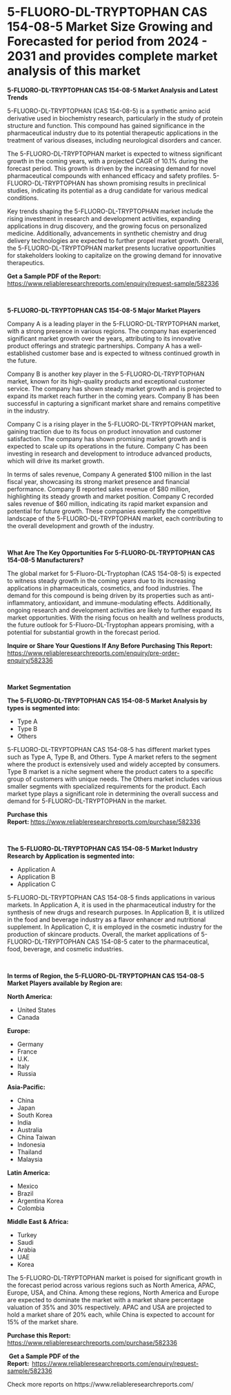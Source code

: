 <p><h1>5-FLUORO-DL-TRYPTOPHAN CAS 154-08-5 Market Size Growing and Forecasted for period from 2024 - 2031 and provides complete market analysis of this market</h1></p><p><strong>5-FLUORO-DL-TRYPTOPHAN CAS 154-08-5 Market Analysis and Latest Trends</strong></p>
<p><p>5-FLUORO-DL-TRYPTOPHAN (CAS 154-08-5) is a synthetic amino acid derivative used in biochemistry research, particularly in the study of protein structure and function. This compound has gained significance in the pharmaceutical industry due to its potential therapeutic applications in the treatment of various diseases, including neurological disorders and cancer.</p><p>The 5-FLUORO-DL-TRYPTOPHAN market is expected to witness significant growth in the coming years, with a projected CAGR of 10.1% during the forecast period. This growth is driven by the increasing demand for novel pharmaceutical compounds with enhanced efficacy and safety profiles. 5-FLUORO-DL-TRYPTOPHAN has shown promising results in preclinical studies, indicating its potential as a drug candidate for various medical conditions.</p><p>Key trends shaping the 5-FLUORO-DL-TRYPTOPHAN market include the rising investment in research and development activities, expanding applications in drug discovery, and the growing focus on personalized medicine. Additionally, advancements in synthetic chemistry and drug delivery technologies are expected to further propel market growth. Overall, the 5-FLUORO-DL-TRYPTOPHAN market presents lucrative opportunities for stakeholders looking to capitalize on the growing demand for innovative therapeutics.</p></p>
<p><strong>Get a Sample PDF of the Report:&nbsp;</strong> <a href="https://www.reliableresearchreports.com/enquiry/request-sample/582336">https://www.reliableresearchreports.com/enquiry/request-sample/582336</a></p>
<p>&nbsp;</p>
<p><strong>5-FLUORO-DL-TRYPTOPHAN CAS 154-08-5 Major Market Players</strong></p>
<p><p>Company A is a leading player in the 5-FLUORO-DL-TRYPTOPHAN market, with a strong presence in various regions. The company has experienced significant market growth over the years, attributing to its innovative product offerings and strategic partnerships. Company A has a well-established customer base and is expected to witness continued growth in the future.</p><p>Company B is another key player in the 5-FLUORO-DL-TRYPTOPHAN market, known for its high-quality products and exceptional customer service. The company has shown steady market growth and is projected to expand its market reach further in the coming years. Company B has been successful in capturing a significant market share and remains competitive in the industry.</p><p>Company C is a rising player in the 5-FLUORO-DL-TRYPTOPHAN market, gaining traction due to its focus on product innovation and customer satisfaction. The company has shown promising market growth and is expected to scale up its operations in the future. Company C has been investing in research and development to introduce advanced products, which will drive its market growth.</p><p>In terms of sales revenue, Company A generated $100 million in the last fiscal year, showcasing its strong market presence and financial performance. Company B reported sales revenue of $80 million, highlighting its steady growth and market position. Company C recorded sales revenue of $60 million, indicating its rapid market expansion and potential for future growth. These companies exemplify the competitive landscape of the 5-FLUORO-DL-TRYPTOPHAN market, each contributing to the overall development and growth of the industry.</p></p>
<p>&nbsp;</p>
<p><strong>What Are The Key Opportunities For 5-FLUORO-DL-TRYPTOPHAN CAS 154-08-5 Manufacturers?</strong></p>
<p><p>The global market for 5-Fluoro-DL-Tryptophan (CAS 154-08-5) is expected to witness steady growth in the coming years due to its increasing applications in pharmaceuticals, cosmetics, and food industries. The demand for this compound is being driven by its properties such as anti-inflammatory, antioxidant, and immune-modulating effects. Additionally, ongoing research and development activities are likely to further expand its market opportunities. With the rising focus on health and wellness products, the future outlook for 5-Fluoro-DL-Tryptophan appears promising, with a potential for substantial growth in the forecast period.</p></p>
<p><strong>Inquire or Share Your Questions If Any Before Purchasing This Report:</strong> <a href="https://www.reliableresearchreports.com/enquiry/pre-order-enquiry/582336">https://www.reliableresearchreports.com/enquiry/pre-order-enquiry/582336</a></p>
<p>&nbsp;</p>
<p><strong>Market Segmentation</strong></p>
<p><strong>The 5-FLUORO-DL-TRYPTOPHAN CAS 154-08-5 Market Analysis by types is segmented into:</strong></p>
<p><ul><li>Type A</li><li>Type B</li><li>Others</li></ul></p>
<p><p>5-FLUORO-DL-TRYPTOPHAN CAS 154-08-5 has different market types such as Type A, Type B, and Others. Type A market refers to the segment where the product is extensively used and widely accepted by consumers. Type B market is a niche segment where the product caters to a specific group of customers with unique needs. The Others market includes various smaller segments with specialized requirements for the product. Each market type plays a significant role in determining the overall success and demand for 5-FLUORO-DL-TRYPTOPHAN in the market.</p></p>
<p><strong>Purchase this Report:&nbsp;</strong><a href="https://www.reliableresearchreports.com/purchase/582336">https://www.reliableresearchreports.com/purchase/582336</a></p>
<p>&nbsp;</p>
<p><strong>The 5-FLUORO-DL-TRYPTOPHAN CAS 154-08-5 Market Industry Research by Application is segmented into:</strong></p>
<p><ul><li>Application A</li><li>Application B</li><li>Application C</li></ul></p>
<p><p>5-FLUORO-DL-TRYPTOPHAN CAS 154-08-5 finds applications in various markets. In Application A, it is used in the pharmaceutical industry for the synthesis of new drugs and research purposes. In Application B, it is utilized in the food and beverage industry as a flavor enhancer and nutritional supplement. In Application C, it is employed in the cosmetic industry for the production of skincare products. Overall, the market applications of 5-FLUORO-DL-TRYPTOPHAN CAS 154-08-5 cater to the pharmaceutical, food, beverage, and cosmetic industries.</p></p>
<p>&nbsp;</p>
<p><strong>In terms of Region, the 5-FLUORO-DL-TRYPTOPHAN CAS 154-08-5 Market Players available by Region are:</strong></p>
<p>
    <p> <strong> North America: </strong>
        <ul>
            <li>United States</li>
            <li>Canada</li>
        </ul>
        </p> 
    <p> <strong> Europe: </strong>
        <ul>
            <li>Germany</li>
            <li>France</li>
            <li>U.K.</li>
            <li>Italy</li>
            <li>Russia</li>
        </ul>
        </p> 
    <p> <strong> Asia-Pacific: </strong>
        <ul>
            <li>China</li>
            <li>Japan</li>
            <li>South Korea</li>
            <li>India</li>
            <li>Australia</li>
            <li>China Taiwan</li>
            <li>Indonesia</li>
            <li>Thailand</li>
            <li>Malaysia</li>
        </ul>
        </p> 
    <p> <strong> Latin America: </strong>
        <ul>
            <li>Mexico</li>
            <li>Brazil</li>
            <li>Argentina Korea</li>
            <li>Colombia</li>
        </ul>
        </p> 
    <p> <strong> Middle East & Africa: </strong>
        <ul>
            <li>Turkey</li>
            <li>Saudi</li>
            <li>Arabia</li>
            <li>UAE</li>
            <li>Korea</li>
        </ul>
    </p>
    </p>
<p><p>The 5-FLUORO-DL-TRYPTOPHAN market is poised for significant growth in the forecast period across various regions such as North America, APAC, Europe, USA, and China. Among these regions, North America and Europe are expected to dominate the market with a market share percentage valuation of 35% and 30% respectively. APAC and USA are projected to hold a market share of 20% each, while China is expected to account for 15% of the market share.</p></p>
<p><strong>Purchase this Report: </strong><a href="https://www.reliableresearchreports.com/purchase/582336">https://www.reliableresearchreports.com/purchase/582336</a></p>
<p>&nbsp;<strong>Get a Sample PDF of the Report:&nbsp;&nbsp;</strong><a href="https://www.reliableresearchreports.com/enquiry/request-sample/582336">https://www.reliableresearchreports.com/enquiry/request-sample/582336</a></p>
<p><strong></strong></p>
<p>Check more reports on https://www.reliableresearchreports.com/</p>